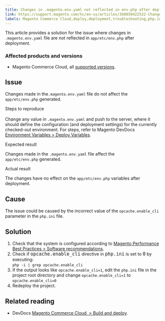 ```yaml
---
title: Changes in .magento.env.yaml not reflected in env.php after deployment
link: https://support.magento.com/hc/en-us/articles/360050422532-Changes-in-magento-env-yaml-not-reflected-in-env-php-after-deployment
labels: Magento Commerce Cloud,deploy,deployment,troubleshooting,php.ini,deployment error,environment variables,app/etc/env.php,.magento.env.yaml,env.php
---
```


<p>This article provides a solution for the issue where changes in <code> .magento.env.yaml</code> file are not reflected in <code>app/etc/env.php</code> after deployment.</p>
<h3>Affected products and versions</h3>
<ul>
<li>Magento Commerce Cloud, all <a href="https://magento.com/sites/default/files/magento-software-lifecycle-policy.pdf">supported versions</a>.</li>
</ul>
<h2>Issue</h2>
<p>Changes made in the<code>.magento.env.yaml</code> file do not affect the <code>app/etc/env.php</code> generated.</p>
<p>Steps to reproduce<br/><br/>Change any value in <code>.magento.env.yaml</code> and push to the server, where it should define the configuration (and deployment settings) for the currently checked-out environment. For steps, refer to Magento DevDocs <a href="https://devdocs.magento.com/cloud/env/variables-deploy.html">Environment Variables &gt; Deploy Variables</a>.</p>
<p>Expected result</p>
<p>Changes made in the <code>.magento.env.yaml</code> file affect the <code>app/etc/env.php</code> generated.</p>
<p>Actual result</p>
<p>The changes have no effect on the <code>app/etc/env.php</code> variables after deployment.</p>
<h2>Cause</h2>
<p>The issue could be caused by the incorrect value of the <code>opcache.enable_cli</code> parameter in the <code>php.ini</code> file.</p>
<h2>Solution</h2>
<ol>
<li>Check that the system is configured according to <a href="https://devdocs.magento.com/guides/v2.4/performance-best-practices/software.html">Magento Performance Best Practices &gt; Software recommendations</a>.</li>
<li>Check if <code style="font-size: 15px;">opcache.enable_cli</code> directive in <code style="font-size: 15px;">php.ini</code> is set to <code style="font-size: 15px;">0</code> by executing:<br/><code>php -i | grep opcache.enable_cli</code><br/>
</li>
<li>If the output looks like <code>opcache.enable_cli=1</code>, edit the <code>php.ini</code> file in the project root directory and change <code>opcache.enable_cli=1</code> to <code>opcache.enable_cli=0</code>
</li>
<li>Redeploy the project.</li>
</ol>
<h2>Related reading</h2>
<ul>
<li>DevDocs <a href="https://devdocs.magento.com/cloud/project/magento-env-yaml.html">Magento Commerce Cloud  &gt; Build and deploy</a>.</li>
</ul>